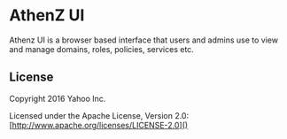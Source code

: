# AthenZ UI

Athenz UI is a browser based interface that users and admins use to view and manage domains, roles, policies, services etc.

## License

Copyright 2016 Yahoo Inc.

Licensed under the Apache License, Version 2.0: [http://www.apache.org/licenses/LICENSE-2.0]()
